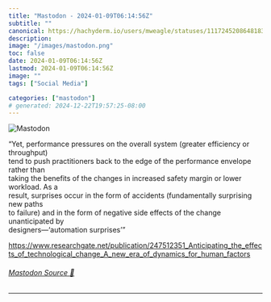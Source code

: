 ```yaml
---
title: "Mastodon - 2024-01-09T06:14:56Z"
subtitle: ""
canonical: https://hachyderm.io/users/mweagle/statuses/111724520864818375
description:
image: "/images/mastodon.png"
toc: false
date: 2024-01-09T06:14:56Z
lastmod: 2024-01-09T06:14:56Z
image: ""
tags: ["Social Media"]

categories: ["mastodon"]
# generated: 2024-12-22T19:57:25-08:00
---
```

![Mastodon](/images/mastodon.png)

<p>“Yet, performance pressures on the overall system (greater efficiency or throughput)<br />tend to push practitioners back to the edge of the performance envelope rather than<br />taking the benefits of the changes in increased safety margin or lower workload. As a<br />result, surprises occur in the form of accidents (fundamentally surprising new paths<br />to failure) and in the form of negative side effects of the change unanticipated by<br />designers—‘automation surprises’”</p><p><a href="https://www.researchgate.net/publication/247512351_Anticipating_the_effects_of_technological_change_A_new_era_of_dynamics_for_human_factors" target="_blank" rel="nofollow noopener noreferrer" translate="no"><span class="invisible">https://www.</span><span class="ellipsis">researchgate.net/publication/2</span><span class="invisible">47512351_Anticipating_the_effects_of_technological_change_A_new_era_of_dynamics_for_human_factors</span></a></p>


###### [Mastodon Source 🐘](https://hachyderm.io/@mweagle/111724520864818375)

___
